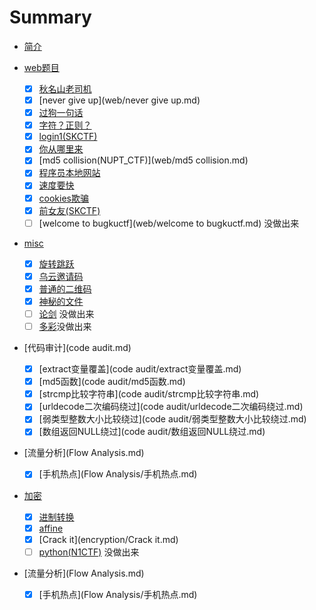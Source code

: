 # Summary

* [简介](README.md)

* [web题目](web.md)
  
  * [x] [秋名山老司机](web/秋名山老司机.md)
  * [x] [never give up](web/never give up.md)
  * [x] [过狗一句话](web/过狗一句话.md)
  * [x] [字符？正则？](web/字符？正则？.md)
  * [x] [login1(SKCTF)](web/login1.md)
  * [x] [你从哪里来](web/你从哪里来.md)
  * [x] [md5 collision(NUPT_CTF)](web/md5 collision.md)
  * [x] [程序员本地网站](web/程序员本地网站.md)
  * [x] [速度要快](web/速度要快.md)
  * [x] [cookies欺骗](web/cookies欺骗.md)
  * [x] [前女友(SKCTF)](web/前女友.md)
  * [ ] [welcome to bugkuctf](web/welcome to bugkuctf.md) 	没做出来
  
* [misc](misc.md)
   * [x] [旋转跳跃](misc/旋转跳跃.md)
   * [x] [乌云邀请码](misc/乌云邀请码.md)
   * [x] [普通的二维码](misc/普通的二维码.md)
   * [x] [神秘的文件](misc/神秘的文件.md)
   * [ ] [论剑](misc/论剑.md)   没做出来
   * [ ] [多彩](misc/多彩.md)没做出来
   
* [代码审计](code audit.md)
  
  * [x] [extract变量覆盖](code audit/extract变量覆盖.md)
  * [x] [md5函数](code audit/md5函数.md)
  * [x] [strcmp比较字符串](code audit/strcmp比较字符串.md)
  * [x] [urldecode二次编码绕过](code audit/urldecode二次编码绕过.md)
  * [x] [弱类型整数大小比较绕过](code audit/弱类型整数大小比较绕过.md)
  * [x] [数组返回NULL绕过](code audit/数组返回NULL绕过.md)
  
* [流量分析](Flow Analysis.md)
  
  * [x] [手机热点](Flow Analysis/手机热点.md)
  
* [加密](encryption.md)

  * [x] [进制转换](encryption/进制转换.md)
  * [x] [affine](encryption/affine.md)
  * [x] [Crack it](encryption/Crack it.md)
  * [ ] [python(N1CTF)](encryption/python.md)   没做出来
  
* [流量分析](Flow Analysis.md)

   * [x] [手机热点](Flow Analysis/手机热点.md)

   



